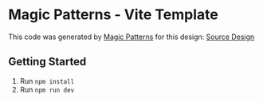 # Magic Patterns - Vite Template

This code was generated by [Magic Patterns](https://magicpatterns.com) for this design: [Source Design](https://www.magicpatterns.com/c/cbvp6mash4ekc9azjpuy8c)

## Getting Started

1. Run `npm install`
2. Run `npm run dev`
